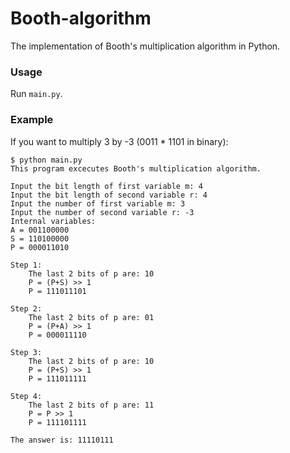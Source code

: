 Booth-algorithm
===============

The implementation of Booth's multiplication algorithm in Python.

### Usage

Run `main.py`.

### Example
If you want to multiply 3 by -3 (0011 * 1101 in binary):


    $ python main.py
    This program excecutes Booth's multiplication algorithm.

    Input the bit length of first variable m: 4
    Input the bit length of second variable r: 4
    Input the number of first variable m: 3
    Input the number of second variable r: -3
    Internal variables:
    A = 001100000
    S = 110100000
    P = 000011010

    Step 1:
        The last 2 bits of p are: 10
        P = (P+S) >> 1
        P = 111011101

    Step 2:
        The last 2 bits of p are: 01
        P = (P+A) >> 1
        P = 000011110

    Step 3:
        The last 2 bits of p are: 10
        P = (P+S) >> 1
        P = 111011111

    Step 4:
        The last 2 bits of p are: 11
        P = P >> 1
        P = 111101111

    The answer is: 11110111
